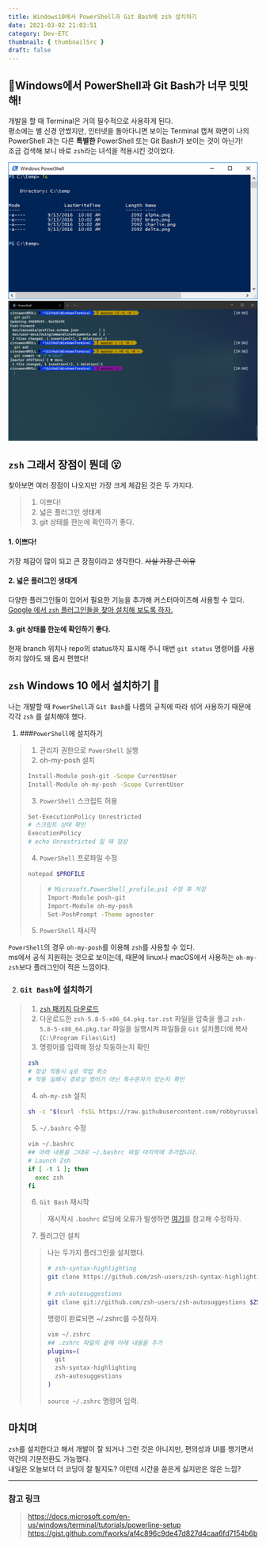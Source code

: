 ```yaml
---
title: Windows10에서 PowerShell과 Git Bash에 zsh 설치하기
date: 2021-03-02 21:03:51
category: Dev-ETC
thumbnail: { thumbnailSrc }
draft: false
---
```

## 🤔Windows에서 PowerShell과 Git Bash가 너무 밋밋해!

개발을 할 때 Terminal은 거의 필수적으로 사용하게 된다.<br />
평소에는 별 신경 안썼지만, 인터넷을 돌아다니면 보이는 Terminal 캡쳐 화면이 나의 PowerShell 과는 다른 **특별한** PowerShell 또는 Git Bash가 보이는 것이 아닌가!<br />
조금 검색해 보니 바로 `zsh`라는 녀석을 적용시킨 것이었다.

![기본 PowerShell](./images/powershell.png "기본 PowerShell")
![PowerShell에 zsh를 적용한 후 Windows Terminal로 실행한 모습](./images/powershell-zsh.png "PowerShell에 zsh를 적용한 후 Windows Terminal로 실행한 모습")

## `zsh` 그래서 장점이 뭔데 😮

찾아보면 여러 장점이 나오지만 가장 크게 체감된 것은 두 가지다.
> 1. 이쁘다!
> 2. 넓은 플러그인 생태계
> 3. git 상태를 한눈에 확인하기 좋다.

#### 1. 이쁘다!

가장 체감이 많이 되고 큰 장점이라고 생각한다. ~~사실 가장 큰 이유~~

#### 2. 넓은 플러그인 생태계

다양한 플러그인들이 있어서 필요한 기능을 추가해 커스터마이즈해 사용할 수 있다.<br />
[Google 에서 `zsh` 플러그인들을 찾아 설치해 보도록 하자.]( https://www.google.com/search?q=zsh+%ED%94%8C%EB%9F%AC%EA%B7%B8%EC%9D%B8 )

#### 3. git 상태를 한눈에 확인하기 좋다.

현재 branch 위치나 repo의 status까지 표시해 주니 매번 `git status` 명령어를 사용하지 않아도 돼 몹시 편했다!

## `zsh` Windows 10 에서 설치하기 🔨

나는 개발할 때 `PowerShell`과 `Git Bash`를 나름의 규칙에 따라 섞어 사용하기 때문에 각각 `zsh` 를 설치해야 했다.<br />
1. ###`PowerShell`에 설치하기
> 1. 관리자 권한으로 `PowerShell` 실행
> 2. oh-my-posh 설치
> ```bash
> Install-Module posh-git -Scope CurrentUser 
> Install-Module oh-my-posh -Scope CurrentUser
> ```
> 3. `PowerShell` 스크립트 허용
> ```bash
> Set-ExecutionPolicy Unrestricted
> # 스크립트 상태 확인
> ExecutionPolicy
> # echo Unrestricted 일 때 정상
> ```
> 4. `PowerShell` 프로파일 수정
> ```bash
> notepad $PROFILE
> ```
> > ```bash
> > # Microsoft.PowerShell_profile.ps1 수정 후 저장
> > Import-Module posh-git
> > Import-Module oh-my-posh
> > Set-PoshPrompt -Theme agnoster
> >```
> 5. `PowerShell` 재시작

`PowerShell`의 경우 `oh-my-posh`를 이용해 `zsh`를 사용할 수 있다.<br />
ms에서 공식 지원하는 것으로 보이는데, 때문에 linux나 macOS에서 사용하는 `oh-my-zsh`보다 플러그인이 적은 느낌이다.<br />

2. ### `Git Bash`에 설치하기
> 1. [`zsh` 패키지 다운로드](https://packages.msys2.org/package/zsh?repo=msys&variant=x86_64)
> 2. 다운로드한 `zsh-5.8-5-x86_64.pkg.tar.zst` 파일을 압축을 풀고 `zsh-5.8-5-x86_64.pkg.tar` 파일을 실행시켜 파일들을 `Git` 설치폴더에 복사 (`C:\Program Files\Git`)
> 3. 명령어를 입력해 정상 작동하는지 확인
> ```bash
> zsh
> # 정상 작동시 q로 작업 취소
> # 작동 실패시 경로상 영어가 아닌 특수문자가 있는지 확인
> ```
> 4. `oh-my-zsh` 설치
> ```bash
> sh -c "$(curl -fsSL https://raw.githubusercontent.com/robbyrussell/oh-my-zsh/master/tools/install.sh)"
> ```
> 5. `~/.bashrc` 수정
> ```bash
> vim ~/.bashrc
> ## 아래 내용을 그대로 ~/.bashrc 파일 마지막에 추가합니다. 
> # Launch Zsh
> if [ -t 1 ]; then
>   exec zsh
> fi
> ```
> 6. `Git Bash` 재시작
> > 재시작시 `.bashrc` 로딩에 오류가 발생하면 [여기](https://superuser.com/questions/602872/how-do-i-modify-my-git-bash-profile-in-windows )를 참고해 수정하자.
> 7. 플러그인 설치
> > 나는 두가지 플러그인을 설치했다.
> > ```bash
> > # zsh-syntax-highlighting
> > git clone https://github.com/zsh-users/zsh-syntax-highlighting.git ${ZSH_CUSTOM:-~/.oh-my-zsh/custom}/plugins/zsh-syntax-highlighting
> >
> > # zsh-autosuggestions
> > git clone git://github.com/zsh-users/zsh-autosuggestions $ZSH_CUSTOM/plugins/zsh-autosuggestions
> > ```
> > 명령이 완료되면 ~/.zshrc를 수정하자.
> > ```bash
> > vim ~/.zshrc
> > ## .zshrc 파일의 끝에 아래 내용을 추가
> > plugins=(
> >   git
> >   zsh-syntax-highlighting
> >   zsh-autosuggestions
> > )
> > ```
> > `source ~/.zshrc` 명령어 입력.

## 마치며
`zsh`를 설치한다고 해서 개발이 잘 되거나 그런 것은 아니지만, 편의성과 UI를 챙기면서 약간의 기분전환도 가능했다.<br />
내일은 오늘보더 더 코딩이 잘 될지도? 이런데 시간을 쏟은게 싫지만은 않은 느낌?

---

### 참고 링크
> https://docs.microsoft.com/en-us/windows/terminal/tutorials/powerline-setup <br/>
> https://gist.github.com/fworks/af4c896c9de47d827d4caa6fd7154b6b

